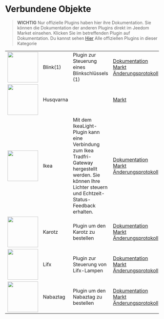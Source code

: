 
# Verbundene Objekte


>**WICHTIG**
>Nur offizielle Plugins haben hier ihre Dokumentation. Sie können die Dokumentation der anderen Plugins direkt im Jeedom Market einsehen. Klicken Sie im betreffenden Plugin auf Dokumentation.
>Du kannst sehen [Hier](https://market.jeedom.com/index.php?v=d&p=market&type=plugin&categorie=devicecommunication) Alle offiziellen Plugins in dieser Kategorie


| | | | |
|--- | --- | --- | ---|
|<img src="blink1/blink1_icon.png" class="pluginLogo" width="100" />|Blink(1)|Plugin zur Steuerung eines Blinkschlüssels (1)|[Dokumentation](blink1/index.md)<br/>[Markt](https://market.jeedom.com/index.php?v=d&p=market_display&id=1244)<br/>[Änderungsprotokoll](blink1/changelog.md)|
|<img src="husqvarna/husqvarna_icon.png" class="pluginLogo" width="100" />|Husqvarna||[Markt](https://market.jeedom.com/index.php?v=d&p=market_display&id=3101)|
|<img src="ikealight/ikealight_icon.png" class="pluginLogo" width="100" />|Ikea|Mit dem IkeaLight-Plugin kann eine Verbindung zum Ikea Tradfri-Gateway hergestellt werden. Sie können Ihre Lichter steuern und Echtzeit-Status-Feedback erhalten.|[Dokumentation](ikealight/index.md)<br/>[Markt](https://market.jeedom.com/index.php?v=d&p=market_display&id=3039)<br/>[Änderungsprotokoll](ikealight/changelog.md)|
|<img src="karotz/karotz_icon.png" class="pluginLogo" width="100" />|Karotz|Plugin um den Karotz zu bestellen|[Dokumentation](karotz/index.md)<br/>[Markt](https://market.jeedom.com/index.php?v=d&p=market_display&id=148)<br/>[Änderungsprotokoll](karotz/changelog.md)|
|<img src="lifx/lifx_icon.png" class="pluginLogo" width="100" />|Lifx|Plugin zur Steuerung von Lifx-Lampen|[Dokumentation](lifx/index.md)<br/>[Markt](https://market.jeedom.com/index.php?v=d&p=market_display&id=2070)<br/>[Änderungsprotokoll](lifx/changelog.md)|
|<img src="nabaztag/nabaztag_icon.png" class="pluginLogo" width="100" />|Nabaztag|Plugin um den Nabaztag zu bestellen|[Dokumentation](nabaztag/index.md)<br/>[Markt](https://market.jeedom.com/index.php?v=d&p=market_display&id=151)<br/>[Änderungsprotokoll](nabaztag/changelog.md)|
